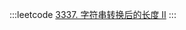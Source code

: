 :::leetcode
[3337. 字符串转换后的长度 II](https://leetcode.cn/problems/total-characters-in-string-after-transformations-ii/)
:::